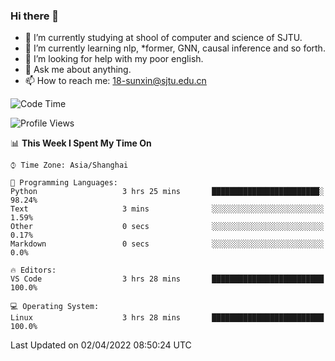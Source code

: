 ### Hi there 👋

<!--
**sunxin000/sunxin000** is a ✨ _special_ ✨ repository because its `README.md` (this file) appears on your GitHub profile.

Here are some ideas to get you started:

- 🔭 I’m currently working on ...
- 🌱 I’m currently learning ...
- 👯 I’m looking to collaborate on ...
- 🤔 I’m looking for help with ...
- 💬 Ask me about ...
- 📫 How to reach me: ...
- 😄 Pronouns: ...
- ⚡ Fun fact: ...
-->
- 🏫 I’m currently studying at shool of computer and science of SJTU.
- 🌱 I’m currently learning nlp, \*former, GNN, causal inference and so forth.
- 🤔 I’m looking for help with my poor english.
- 💬 Ask me about anything.
- 📫 How to reach me: 18-sunxin@sjtu.edu.cn
<!--START_SECTION:waka-->
![Code Time](http://img.shields.io/badge/Code%20Time-130%20hrs%2024%20mins-blue)

![Profile Views](http://img.shields.io/badge/Profile%20Views-19-blue)

📊 **This Week I Spent My Time On** 

```text
⌚︎ Time Zone: Asia/Shanghai

💬 Programming Languages: 
Python                   3 hrs 25 mins       ████████████████████████░   98.24% 
Text                     3 mins              ░░░░░░░░░░░░░░░░░░░░░░░░░   1.59% 
Other                    0 secs              ░░░░░░░░░░░░░░░░░░░░░░░░░   0.17% 
Markdown                 0 secs              ░░░░░░░░░░░░░░░░░░░░░░░░░   0.0%

🔥 Editors: 
VS Code                  3 hrs 28 mins       █████████████████████████   100.0%

💻 Operating System: 
Linux                    3 hrs 28 mins       █████████████████████████   100.0%

```


 Last Updated on 02/04/2022 08:50:24 UTC
<!--END_SECTION:waka-->
